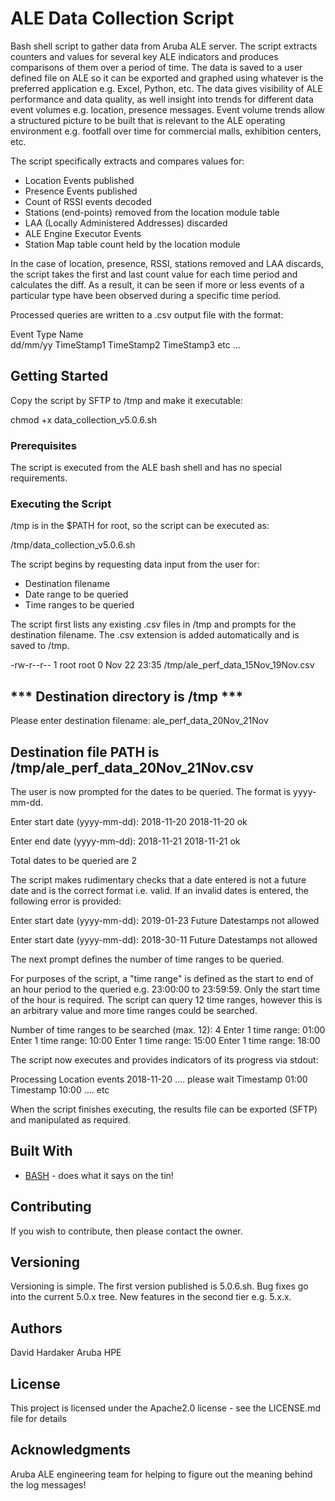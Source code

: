 # ALE Data Collection Script

Bash shell script to gather data from Aruba ALE server.  The script extracts counters and values for several key ALE indicators and produces comparisons of them over a period of time.  The data is saved to a user defined file on ALE so it can be exported and graphed using whatever is the preferred application e.g. Excel, Python, etc.  The data gives visibility of ALE performance and data quality, as well insight into trends for different data event volumes e.g. location, presence messages.  Event volume trends allow a structured picture to be built that is relevant to the ALE operating environment e.g. footfall over time for commercial malls, exhibition centers, etc.

The script specifically extracts and compares values for:

- Location Events published
- Presence Events published
- Count of RSSI events decoded
- Stations (end-points) removed from the location module table
- LAA (Locally Administered Addresses) discarded
- ALE Engine Executor Events
- Station Map table count held by the location module

In the case of location, presence, RSSI, stations removed and LAA discards, the script takes the first and last count value for each time period and calculates the diff.  As a result, it can be seen if more or less events of a particular type have been observed during a specific time period.

Processed queries are written to a .csv output file with the format:

Event Type Name				
dd/mm/yy	TimeStamp1 TimeStamp2 TimeStamp3 etc ...

## Getting Started

Copy the script by SFTP to /tmp and make it executable:

chmod +x data_collection_v5.0.6.sh

### Prerequisites

The script is executed from the ALE bash shell and has no special requirements.

### Executing the Script

/tmp is in the $PATH for root, so the script can be executed as: 

/tmp/data_collection_v5.0.6.sh

The script begins by requesting data input from the user for:

- Destination filename
- Date range to be queried
- Time ranges to be queried

The script first lists any existing .csv files in /tmp and prompts for the destination filename.  The .csv extension is added automatically and is saved to /tmp.

-rw-r--r-- 1 root root 0 Nov 22 23:35 /tmp/ale_perf_data_15Nov_19Nov.csv

*** Destination directory is /tmp ***
--------------------------------------

Please enter destination filename: ale_perf_data_20Nov_21Nov

Destination file PATH is /tmp/ale_perf_data_20Nov_21Nov.csv
--------------------------------------

The user is now prompted for the dates to be queried.  The format is yyyy-mm-dd.

Enter start date (yyyy-mm-dd): 2018-11-20
2018-11-20 ok

Enter end date (yyyy-mm-dd): 2018-11-21
2018-11-21 ok

Total dates to be queried are 2

The script makes rudimentary checks that a date entered is not a future date and is the correct format i.e. valid.  If an invalid dates is entered, the following error is provided:

Enter start date (yyyy-mm-dd): 2019-01-23
Future Datestamps not allowed

Enter start date (yyyy-mm-dd): 2018-30-11
Future Datestamps not allowed

The next prompt defines the number of time ranges to be queried.

For purposes of the script, a "time range" is defined as the start to end of an hour period to the queried e.g. 23:00:00 to 23:59:59.  Only the start time of the hour is required.  The script can query 12 time ranges, however this is an arbitrary value and more time ranges could be searched.

Number of time ranges to be searched (max. 12): 4
Enter 1 time range: 01:00
Enter 1 time range: 10:00
Enter 1 time range: 15:00
Enter 1 time range: 18:00

The script now executes and provides indicators of its progress via stdout:

Processing Location events 2018-11-20  .... please wait
Timestamp 01:00
Timestamp 10:00
.... etc

When the script finishes executing, the results file can be exported (SFTP) and manipulated as required.

## Built With

* [BASH](https://www.gnu.org/software/bash/) - does what it says on the tin!

## Contributing

If you wish to contribute, then please contact the owner.

## Versioning

Versioning is simple.  The first version published is 5.0.6.sh.  Bug fixes go into the current 5.0.x tree.  New features in the second tier e.g. 5.x.x.

## Authors

David Hardaker Aruba HPE

## License

This project is licensed under the Apache2.0 license - see the LICENSE.md file for details

## Acknowledgments

Aruba ALE engineering team for helping to figure out the meaning behind the log messages!

